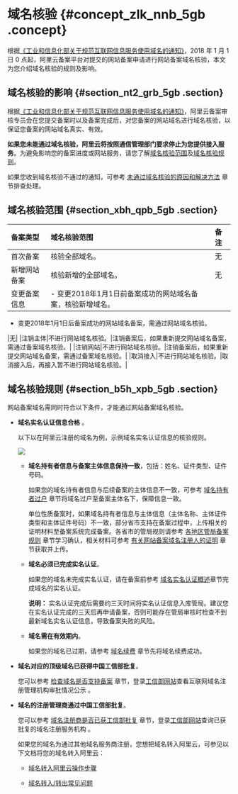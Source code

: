 # 域名核验 {#concept_zlk_nnb_5gb .concept}

根据[《工业和信息化部关于规范互联网信息服务使用域名的通知》](http://www.miit.gov.cn/newweb/n1146285/n1146352/n3054355/n3057709/n3057714/c5930543/content.html?spm=a2c4g.11186623.2.23.4dff5cfalDiZk0)，2018 年 1 月 1 日 0 点起，阿里云备案平台对提交的网站备案申请进行网站备案域名核验，本文为您介绍域名核验的规则及影响。

## 域名核验的影响 {#section_nt2_grb_5gb .section}

根据[《工业和信息化部关于规范互联网信息服务使用域名的通知》](http://www.miit.gov.cn/newweb/n1146285/n1146352/n3054355/n3057709/n3057714/c5930543/content.html?spm=a2c4g.11186623.2.23.4dff5cfalDiZk0)，阿里云备案审核专员会在您提交备案时以及备案完成后，对您备案的网站域名进行域名核验，以保证您备案的网站域名真实、有效。

**如果您未能通过域名核验，阿里云将按照通信管理部门要求停止为您提供接入服务**。为避免影响您的备案进度或网站服务，请您了解[域名核验范围](#section_xbh_qpb_5gb)及[域名核验规则](#section_b5h_xpb_5gb)。

如果您收到域名核验不通过的通知，可参考 [未通过域名核验的原因和解决方法](../cn.zh-CN/常见问题/备案审核与核查FAQ/未通过域名核验的原因和解决方法.md#) 章节排查处理。

## 域名核验范围 {#section_xbh_qpb_5gb .section}

|备案类型|域名核验范围|备注|
|:---|:-----|:-|
|首次备案|核验全部域名。|无|
|新增网站备案|核验新增的全部域名。|无|
|变更备案信息| -   变更2018年1月1日前备案成功的网站域名备案，核验新增域名。
-   变更2018年1月1日后备案成功的网站域名备案，需通过网站域名核验。

 |无|
|注销主体|不进行网站域名核验。|注销备案后，如果重新提交网站域名备案，需通过备案域名核验。|
|注销网站|不进行网站域名核验。|注销备案后，如果重新提交网站域名备案，需通过备案域名核验。|
|取消接入|不进行网站域名核验。|取消接入后，再接入暂不进行网站域名核验。|

## 域名核验规则 {#section_b5h_xpb_5gb .section}

网站备案域名需同时符合以下条件，才能通过网站备案域名核验。

-   **域名实名认证信息合格** 。

    以下以在阿里云注册的域名为例，示例域名实名认证信息的核验规则。

    ![](http://static-aliyun-doc.oss-cn-hangzhou.aliyuncs.com/assets/img/14214/155961893746182_zh-CN.png)

    -   **域名持有者信息与备案主体信息保持一致**，包括：姓名、证件类型、证件号码。

        如果您的域名持有者信息与后续备案的主体信息不一致，可参考 [域名持有者过户](../cn.zh-CN/域名管理/域名持有者过户.md#) 章节将域名过户至备案主体名下，保障信息一致。

        单位性质备案时，如果域名持有者信息与主体信息（主体名称、主体证件类型和主体证件号码）不一致，部分省市支持在备案过程中，上传相关的证明材料至备案系统完成备案。各省市的管局规则请参考 [各地区管局备案规则](../cn.zh-CN/ICP备案前准备/学习管局规则/各地区管局备案规则.md#) 章节学习确认，相关材料可参考 [有关网站备案域名注册人的证明](../cn.zh-CN/资料下载/有关网站备案域名注册人的证明.md#) 章节获取并上传。

    -   **域名必须已完成实名认证**。

        如果您的域名未完成实名认证，请在备案前参考 [域名实名认证概述](../cn.zh-CN/域名实名认证/域名实名认证概述.md#)章节完成域名的实名认证。

        **说明：** 实名认证完成后需要约三天时间将实名认证信息入库管局。建议您在实名认证完成的三天后再申请备案，否则可能存在管局审核时检查不到最新域名实名认证信息，导致备案失败的风险。

    -   **域名需在有效期内**。

        如果您的域名已过期，请参考 [域名续费](../cn.zh-CN/域名管理/域名续费.md#) 章节先将域名续费成功。

-   **域名对应的顶级域名已获得中国工信部批复**。

    您可以参考 [检查域名是否支持备案](../cn.zh-CN/ICP备案前准备/网站域名准备与检查.md#section_33l_v6o_bla) 章节，登录[工信部网站](http://域名.信息)查看互联网域名注册管理机构审批情况公示 。

-   **域名的注册管理商通过中国工信部批复**。

    您可以参考 [域名注册商是否已获工信部批复](../cn.zh-CN/ICP备案前准备/网站域名准备与检查.md#section_hh2_3e7_3m8) 章节，登录[工信部网站](http://域名.信息)查询已获批复的域名注册服务机构 。

    如果您的域名为通过其他域名服务商注册，您想把域名转入阿里云，可参见以下文档将您的域名转入阿里云：

    -   [域名转入阿里云操作步骤](../../../../../cn.zh-CN/域名转移/域名转入阿里云.md#)

    -   [域名转入/转出常见问题](../../../../../cn.zh-CN/常见问题/转移与过户类问题/域名转入__转出.md#)

